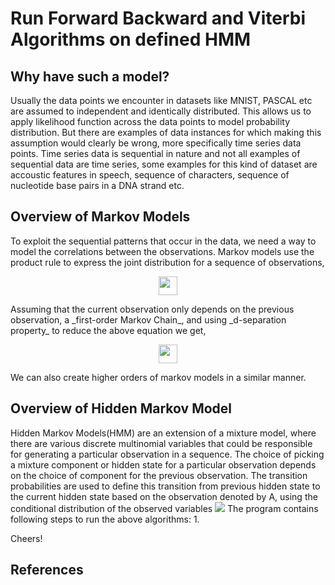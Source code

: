 # Run Forward Backward and Viterbi Algorithms on defined HMM

## Why have such a model?
Usually the data points we encounter in datasets like MNIST, PASCAL etc are assumed to independent and identically distributed. This allows us to apply likelihood function across the data points to model probability distribution. But there are examples of data instances for which making this assumption would clearly be wrong, more specifically time series data points. Time series data is sequential in nature and not all examples of sequential data are time series, some examples for this kind of dataset are accoustic features in speech, sequence of characters, sequence of nucleotide base pairs in a DNA strand etc. 

## Overview of Markov Models
To exploit the sequential patterns that occur in the data, we need a way to model the correlations between the observations. Markov models use the product rule to express the joint distribution for a sequence of observations, 
<br>
<p align= "center">
<img src="https://render.githubusercontent.com/render/math?math=P(x_1, x_2, ..., x_n) = \Pi^n_{i=2} \ p(x_i\ |\ x_1,..., x_{i-1}) " height="30">
</p>
Assuming that the current observation only depends on the previous observation, a _first-order Markov Chain_, and using _d-separation property_ to reduce the above equation we get, 
<br>
<p align= "center">
<img src="https://render.githubusercontent.com/render/math?math=P(x_1, x_2, ..., x_n}) = p(x_1)\ \Pi^n_{i=2} \ p(x_i\ |\ x_{i-1}) " height="30">
</p>
We can also create higher orders of markov models in a similar manner.

## Overview of Hidden Markov Model 
Hidden Markov Models(HMM) are an extension of a mixture model, where there are various discrete multinomial variables that could be responsible for generating a particular observation in a sequence. The choice of picking a mixture component or hidden state for a particular observation depends on the choice of component for the previous observation. The transition probabilities are used to define this transition from previous hidden state to the current hidden state based on the observation denoted by A, using the conditional distribution of the observed variables <img src="https://render.githubusercontent.com/render/math?math= p(x_n|z_n,\phi)"> 
The program contains following steps to run the above algorithms:
1. 

Cheers!

## References 

